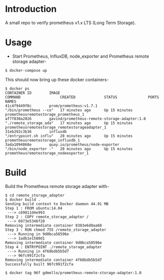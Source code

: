 Introduction
============
A small repo to verify prometheus v1.x LTS (Long Term Storage).

Usage
======
* Start Prometheus, InfluxDB, node_exporter and Prometheus remote storage adapter-
```
$ docker-compose up
```
This should now bring up these docker containers-
```
$ docker ps
CONTAINER ID        IMAGE                                          COMMAND                  CREATED             STATUS              PORTS               NAMES
41c4f9449f8c        prom/prometheus:v1.7.1                         "/bin/prometheus --co"   17 minutes ago      Up 15 minutes                           prometheusremotestorage_prometheus_1
af7f830a2026        gavind/prometheus-remote-storage-adapter:1.0   "./remote_storage_ada"   17 minutes ago      Up 15 minutes                           prometheusremotestorage_remotestorageadapter_1
31eb292c3b36        influxdb                                       "/entrypoint.sh influ"   20 minutes ago      Up 15 minutes                           prometheusremotestorage_influxdb_1
3ada1094868e        quay.io/prometheus/node-exporter               "/bin/node_exporter -"   20 minutes ago      Up 15 minutes                           prometheusremotestorage_nodeexporter_1
```

Build
=====
Build the Prometheus remote storage adapter with-
```
$ cd remote_storage_adapter
$ docker build .
Sending build context to Docker daemon 44.91 MB
Step 1 : FROM ubuntu:14.04
 ---> c69811d4e993
Step 2 : COPY remote_storage_adapter /
 ---> 6973e5346f20
Removing intermediate container 8383e6d8aa68
Step 3 : RUN chmod 755 /remote_storage_adapter
 ---> Running in 9d0bca58596e
 ---> 1adb1e1580d1
Removing intermediate container 9d0bca58596e
Step 4 : ENTRYPOINT ./remote_storage_adapter
 ---> Running in 4f68bdb5b5d7
 ---> 96fc991f2cfa
Removing intermediate container 4f68bdb5b5d7
Successfully built 96fc991f2cfa

$ docker tag 96f gdmello/prometheus-remote-storage-adapter:1.0
```